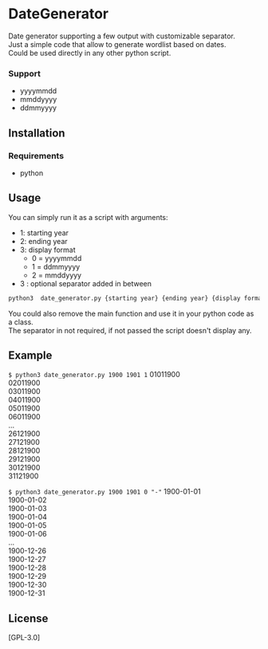 # DateGenerator
Date generator supporting a few output with customizable separator.  
Just a simple code that allow to generate wordlist based on dates.  
Could be used directly in any other python script.  
### Support  
* yyyymmdd
* mmddyyyy
* ddmmyyyy
## Installation 
### Requirements
* python
## Usage
You can simply run it as a script with arguments:
* 1: starting year
* 2: ending year
* 3: display format
    * 0 = yyyymmdd
    * 1 = ddmmyyyy
    * 2 = mmddyyyy
* 3 : optional separator added in between

```bash
python3  date_generator.py {starting year} {ending year} {display format} {separator}
```
You could also remove the main function and use it in your python code as a class.  
The separator in not required, if not passed the script doesn't display any.  
## Example
`$ python3 date_generator.py 1900 1901 1`
01011900  
02011900  
03011900  
04011900  
05011900  
06011900  
...  
26121900  
27121900  
28121900  
29121900  
30121900  
31121900  

`$ python3 date_generator.py 1900 1901 0 "-"`
1900-01-01  
1900-01-02  
1900-01-03  
1900-01-04  
1900-01-05  
1900-01-06  
...  
1900-12-26  
1900-12-27  
1900-12-28  
1900-12-29  
1900-12-30  
1900-12-31  

## License
[GPL-3.0]
